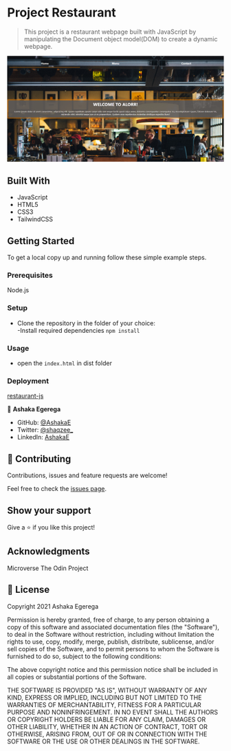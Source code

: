 # Project Restaurant

> This project is a restaurant webpage built with JavaScript by manipulating the Document object model(DOM) to create a dynamic webpage.

<p align="center">
  
  <img src="./assets/img/screenpic.jpg" >
  
</p>

## Built With

- JavaScript
- HTML5
- CSS3
- TailwindCSS

## Getting Started

To get a local copy up and running follow these simple example steps.

### Prerequisites

Node.js

### Setup

- Clone the repository in the folder of your choice:<br> 
-Install required dependencies `npm install`

### Usage

- open the `index.html` in dist folder

### Deployment

[restaurant-js](https://ashakae.github.io/restaurant/)

👤 **Ashaka Egerega**

- GitHub: [@AshakaE](https://github.com/AshakaE)
- Twitter: [@shaqzee_](https://twitter.com/shaqzee_)
- LinkedIn: [AshakaE](https://www.linkedin.com/in/AshakaE/)

## 🤝 Contributing

Contributions, issues and feature requests are welcome!

Feel free to check the [issues page](https://github.com/AshakaE/restaurant/issues).

## Show your support

Give a ⭐️ if you like this project!

## Acknowledgments

Microverse
The Odin Project

## 📝 License

Copyright 2021 Ashaka Egerega

Permission is hereby granted, free of charge, to any person obtaining a copy of this software and associated documentation files (the "Software"), to deal in the Software without restriction, including without limitation the rights to use, copy, modify, merge, publish, distribute, sublicense, and/or sell copies of the Software, and to permit persons to whom the Software is furnished to do so, subject to the following conditions:

The above copyright notice and this permission notice shall be included in all copies or substantial portions of the Software.

THE SOFTWARE IS PROVIDED "AS IS", WITHOUT WARRANTY OF ANY KIND, EXPRESS OR IMPLIED, INCLUDING BUT NOT LIMITED TO THE WARRANTIES OF MERCHANTABILITY, FITNESS FOR A PARTICULAR PURPOSE AND NONINFRINGEMENT. IN NO EVENT SHALL THE AUTHORS OR COPYRIGHT HOLDERS BE LIABLE FOR ANY CLAIM, DAMAGES OR OTHER LIABILITY, WHETHER IN AN ACTION OF CONTRACT, TORT OR OTHERWISE, ARISING FROM, OUT OF OR IN CONNECTION WITH THE SOFTWARE OR THE USE OR OTHER DEALINGS IN THE SOFTWARE.

